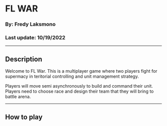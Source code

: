 # FL WAR

### By: Fredy Laksmono
### Last update: 10/19/2022

***
## Description
Welcome to FL War. This is a multiplayer game where two players fight for supermacy in teritorial controlling and unit management strategy.   

Players will move semi asynchronously to build and command their unit. Players need to choose race and design their team that they will bring to battle arena.
***

## How to play
